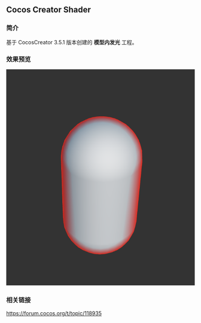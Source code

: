 ## Cocos Creator Shader

### 简介
基于 CocosCreator 3.5.1 版本创建的 **模型内发光** 工程。

### 效果预览
![image](../../../image/202206/2022062001.png)

### 相关链接
https://forum.cocos.org/t/topic/118935